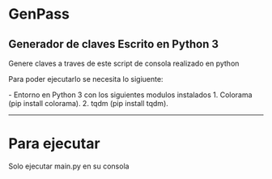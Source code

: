# GenPass
## Generador de claves Escrito en Python 3
<p>Genere claves a traves de este script de consola realizado en python</p>
<p>Para poder ejecutarlo se necesita lo sigiuente:</p>
- Entorno en Python 3 con los siguientes modulos instalados
	1. Colorama (pip install colorama).
	2. tqdm (pip install tqdm).

------------

# Para ejecutar 
<p>
Solo ejecutar main.py en su consola
</p>
